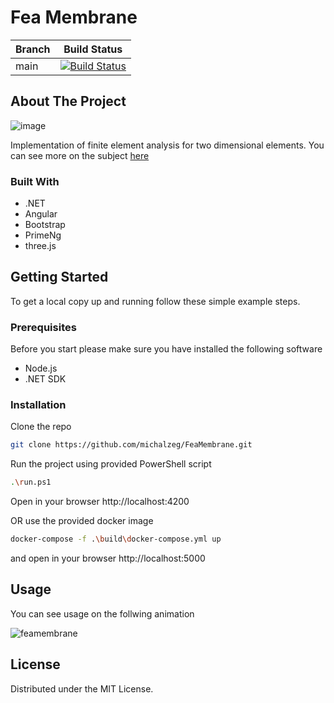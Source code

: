 # Fea Membrane
| Branch  | Build Status |
| ------------- | ------------- |
| main | [![Build Status](https://michalzeg.visualstudio.com/GitHub/_apis/build/status%2Fmichalzeg.FeaMembrane?branchName=main)](https://michalzeg.visualstudio.com/GitHub/_build/latest?definitionId=32&branchName=main)  |


<!-- Improved compatibility of back to top link: See: https://github.com/othneildrew/Best-README-Template/pull/73 -->
<a name="readme-top"></a>
<!--
<!-- ABOUT THE PROJECT -->
## About The Project

![image](https://github.com/michalzeg/FeaMembrane/assets/16364170/10d9cb06-9b89-4c64-a5f8-34bc6d08598b)

Implementation of finite element analysis for two dimensional elements. You can see more on the subject [here](https://en.wikipedia.org/wiki/Finite_element_method)

### Built With

* .NET
* Angular
* Bootstrap
* PrimeNg
* three.js

<!-- GETTING STARTED -->
## Getting Started

To get a local copy up and running follow these simple example steps.

### Prerequisites

Before you start please make sure you have installed the following software
* Node.js
* .NET SDK

### Installation
Clone the repo
   ```sh
   git clone https://github.com/michalzeg/FeaMembrane.git
   ```
Run the project using provided PowerShell script
   ```sh
   .\run.ps1
   ```
Open in your browser http://localhost:4200

OR use the provided docker image
   ```sh
   docker-compose -f .\build\docker-compose.yml up
   ```
and open in your browser http://localhost:5000
<!-- USAGE EXAMPLES -->
## Usage

You can see usage on the follwing animation

![feamembrane](https://github.com/michalzeg/FeaMembrane/assets/16364170/334904b0-f9d6-4ae7-b28a-3e604d002a6b)

<!-- LICENSE -->
## License

Distributed under the MIT License.
